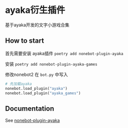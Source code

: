 # ayaka衍生插件

基于ayaka开发的文字小游戏合集

## How to start

首先需要安装 ayaka插件 `poetry add nonebot-plugin-ayaka`

安装 `poetry add nonebot-plugin-ayaka-games`

修改nonebot2 在 `bot.py` 中写入 

```python
# 先加载ayaka
nonebot.load_plugin("ayaka")
nonebot.load_plugin("ayaka_games")
```

## Documentation

See [nonebot-plugin-ayaka](https://github.com/bridgeL/nonebot-plugin-ayaka)
